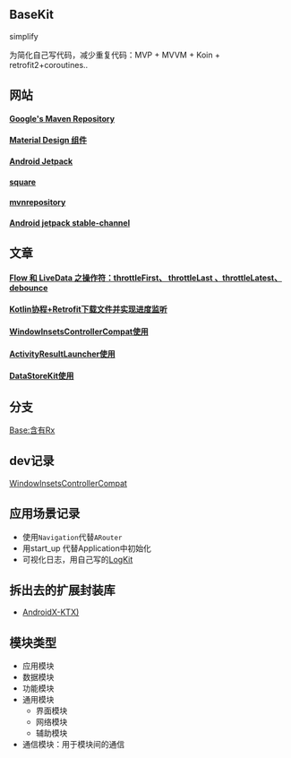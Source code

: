 ## BaseKit

simplify

为简化自己写代码，减少重复代码：MVP + MVVM + Koin + retrofit2+coroutines..

## 网站

#### [Google's Maven Repository ]( https://dl.google.com/dl/android/maven2/index.html)

#### [Material Design 组件](https://material.io/develop/android/)

#### [Android Jetpack](https://developer.android.google.cn/jetpack/)

#### [square](https://square.github.io/)

#### [mvnrepository](https://mvnrepository.com/)

#### [Android  jetpack stable-channel](https://developer.android.com/jetpack/androidx/versions/stable-channel)

## 文章
#### [Flow 和 LiveData 之操作符：throttleFirst、 throttleLast 、throttleLatest、debounce](https://blog.csdn.net/StjunF/article/details/120872772)
#### [Kotlin协程+Retrofit下载文件并实现进度监听](https://blog.csdn.net/StjunF/article/details/120909119)
#### [WindowInsetsControllerCompat使用](https://blog.csdn.net/StjunF/article/details/121840122)
#### [ActivityResultLauncher使用](https://github.com/SheTieJun/BaseKit/wiki/ActivityResultLauncher%E4%BD%BF%E7%94%A8)
#### [DataStoreKit使用](https://github.com/SheTieJun/BaseKit/wiki/DataStoreKit%E4%BD%BF%E7%94%A8%E8%AF%B4%E6%98%8E)

## 分支
[Base:含有Rx](https://github.com/SheTieJun/BaseKit/tree/base_rx)


## dev记录
[WindowInsetsControllerCompat](https://github.com/SheTieJun/BaseKit/wiki/WindowInsetsControllerCompat%E4%BD%BF%E7%94%A8)


## 应用场景记录
- 使用`Navigation`代替`ARouter`
- 用start_up 代替Application中初始化
- 可视化日志，用自己写的[LogKit](https://github.com/SheTieJun/LogKit)

## 拆出去的扩展封装库
- [AndroidX-KTX)](https://github.com/SheTieJun/AndroidX-KTX)

## 模块类型

- 应用模块
- 数据模块
- 功能模块
- 通用模块
  - 界面模块
  - 网络模块
  - 辅助模块
- 通信模块：用于模块间的通信



    